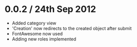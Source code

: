 0.0.2 / 24th Sep 2012
=====================
* Added category view
* 'Creation' now redirects to the created object after submit
* FontAwesome now used
* Adding new roles implemented


